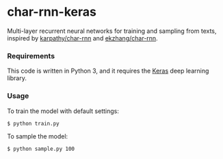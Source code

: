 # char-rnn-keras

Multi-layer recurrent neural networks for training and sampling from texts, inspired by [karpathy/char-rnn](https://github.com/karpathy/char-rnn) and [ekzhang/char-rnn](https://github.com/ekzhang/char-rnn-keras).

### Requirements

This code is written in Python 3, and it requires the [Keras](https://keras.io) deep learning library.

### Usage

To train the model with default settings:
```bash
$ python train.py
```

To sample the model:
```bash
$ python sample.py 100
```
